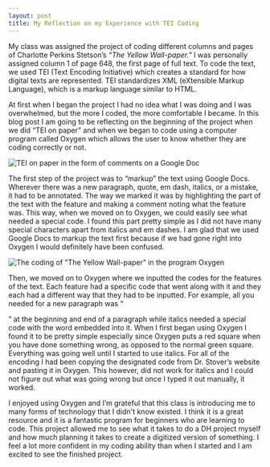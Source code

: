 ```yaml
---
layout: post
title: My Reflection on my Experience with TEI Coding
---
```





  My class was assigned the project of coding different columns and pages of Charlotte Perkins Stetson’s *“The Yellow Wall-paper.”* I was personally assigned column 1 of page 648, the first page of full text. To code the text, we used TEI (Text Encoding Initiative) which creates a standard for how digital texts are represented. TEI standardizes XML (eXtensible Markup Language), which is a markup language similar to HTML.
  
  At first when I began the project I had no idea what I was doing and I was overwhelmed, but the more I coded, the more comfortable I became. In this blog post I am going to be reflecting on the beginning of the project when we did “TEI on paper” and when we began to code using a computer program called Oxygen which allows the user to know whether they are coding correctly or not.

![TEI on paper in the form of comments on a Google Doc](https://ashleymentz.github.io/ashleymentzblog/images/GoogleDoc.png)

  The first step of the project was to “markup” the text using Google Docs. Wherever there was a new paragraph, quote, em dash, italics, or a mistake, it had to be annotated. The way we marked it was by highlighting the part of the text with the feature and making a comment noting what the feature was. This way, when we moved on to Oxygen, we could easily see what needed a special code. I found this part pretty simple as  I did not have many special characters apart from italics and em dashes. I am glad that we used Google Docs to markup the text first because if we had gone right into Oxygen I would definitely have been confused.

![The coding of "The Yellow Wall-paper" in the program Oxygen](https://ashleymentz.github.io/ashleymentzblog/images/OxygenCode.png)

  Then, we moved on to Oxygen where we inputted the codes for the features of the text. Each feature had a specific code that went along with it and they each had a different way that they had to be inputted. For example, all you needed for a new paragraph was “<p>” at the beginning and end of a paragraph while italics needed a special code with the word embedded into it. When I first began using Oxygen I found it to be pretty simple especially since Oxygen puts a red square when you have done something wrong, as opposed to the normal green square. Everything was going well until I started to use italics. For all of the encoding I had been copying the designated code from Dr. Stover’s website and pasting it in Oxygen. This however, did not work for italics and I could not figure out what was going wrong but once I typed it out manually, it worked. 

  I enjoyed using Oxygen and I’m grateful that this class is introducing me to many forms of technology that I didn't know existed. I think it is a great resource and it is a fantastic program for beginners who are learning to code. This project allowed me to see what it takes to do a DH project myself and how much planning it takes to create a digitized version of something. I feel a lot more confident in my coding ability than when I started and I am excited to see the finished project.

